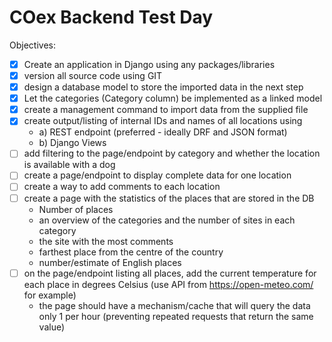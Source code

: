 # **COex Backend Test Day**
Objectives:
- [X] Create an application in Django using any packages/libraries
- [X] version all source code using GIT
- [X] design a database model to store the imported data in the next step
- [X] Let the categories (Category column) be implemented as a linked model
- [X] create a management command to import data from the supplied file
- [X] create output/listing of internal IDs and names of all locations using
    - a) REST endpoint (preferred - ideally DRF and JSON format)
    - b) Django Views
- [ ] add filtering to the page/endpoint by category and whether the location is available with a dog
- [ ] create a page/endpoint to display complete data for one location
- [ ] create a way to add comments to each location
- [ ] create a page with the statistics of the places that are stored in the DB
    - Number of places
    - an overview of the categories and the number of sites in each category
    - the site with the most comments
    - farthest place from the centre of the country
    - number/estimate of English places
- [ ] on the page/endpoint listing all places, add the current temperature for each place in degrees Celsius (use API from https://open-meteo.com/ for example)
    - the page should have a mechanism/cache that will query the data only 1 per hour (preventing repeated requests that return the same value)

